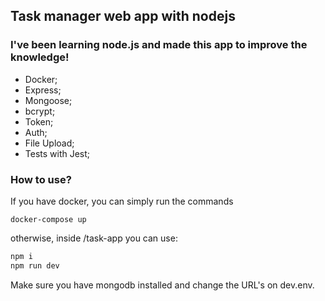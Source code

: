 ## Task manager web app with nodejs

### I've been learning node.js and made this app to improve the knowledge!

<ul>
<li>Docker;</li>
<li>Express;</li>
<li>Mongoose;</li>
<li>bcrypt;</li>
<li>Token;</li>
<li>Auth;</li>
<li>File Upload;</li>
<li>Tests with Jest;</li>
</ul>

### How to use?

If you have docker, you can simply run the commands

```docker
docker-compose up
```

otherwise, inside /task-app you can use:

```bash
npm i
npm run dev
```

Make sure you have mongodb installed and change the URL's on dev.env.

